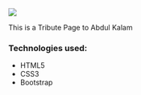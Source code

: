 
<img src="https://www.scrolldroll.com/wp-content/uploads/2020/01/APJ-Abdul-Kalam-Quotes-10.jpg">
<p>This is a Tribute Page to Abdul Kalam</p>

<h3>Technologies used: </h3>
<ul>
	<li>HTML5</li>
	<li>CSS3</li>
	<li>Bootstrap</li>
</ul>

